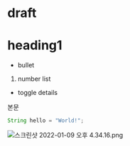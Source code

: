 # draft

# heading1

-   bullet

1. number list

-   toggle
    details

본문

```java
String hello = "World!";
```

![스크린샷 2022-01-09 오후 4.34.16.png](assets/스크린샷_2022-01-09_오후_4.34.16)
